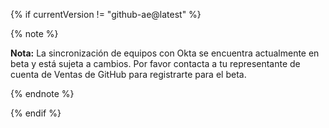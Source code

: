 {% if currentVersion != "github-ae@latest" %}

{% note %}

**Nota:** La sincronización de equipos con Okta se encuentra actualmente en beta y está sujeta a cambios. Por favor contacta a tu representante de cuenta de Ventas de GitHub para registrarte para el beta.

{% endnote %}

{% endif %}
